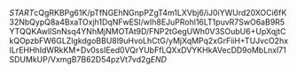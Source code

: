 $START$cQgRKBPg61K/pTfNGEhNGnpPZgT4m1LXVbj6/iJ0iYWUrd20XOCi6fK32NbQypQ8a4BxaTOxjh1DqNFwESl/wIh8EJuPRohl16LT1puvR7SwO6aB9R5YTQQKAwIlSnNsq4YNhMjNMOTAt9D/FNP2tGegUWh0V3SOubU6+UpXqjtCkQOpzbFW6GLZlgkdgoBBU8l9uHvoLhCtG/yMjXqMPq2xGrFiiH+TUJvcO2hxILrEHHhIdWRkKM+Dv0ssIEed0VQrYUbFfLQXxDVYKHkAVecDD9oMbLnxl71SDUMkUP/VxmgB7B62D54pzVt7vd2g$END$
